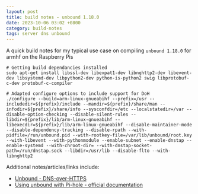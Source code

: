 ```yaml
---
layout: post
title: build notes - unbound 1.18.0
date: 2023-10-06 03:02 +0800
category: build-notes
tags: server dns unbound
---
```

A quick build notes for my typical use case on compiling `unbound 1.18.0` for armhf on the Raspberry Pis

    # Getting build dependancies installed
    sudo apt-get install libssl-dev libexpat1-dev libnghttp2-dev libevent-dev libsystemd-dev libpython2-dev python-is-python2 swig libprotobuf-c-dev protobuf-c-compiler
 
    # Adapted configure options to include support for DoH
    ./configure --build=arm-linux-gnueabihf --prefix=/usr --includedir=${prefix}/include --mandir=${prefix}/share/man --infodir=${prefix}/share/info --sysconfdir=/etc --localstatedir=/var --disable-option-checking --disable-silent-rules --libdir=${prefix}/lib/arm-linux-gnueabihf --libexecdir=${prefix}/lib/arm-linux-gnueabihf --disable-maintainer-mode --disable-dependency-tracking --disable-rpath --with-pidfile=/run/unbound.pid --with-rootkey-file=/var/lib/unbound/root.key --with-libevent --with-pythonmodule --enable-subnet --enable-dnstap --enable-systemd --with-chroot-dir= --with-dnstap-socket-path=/run/dnstap.sock --libdir=/usr/lib --disable-flto --with-libnghttp2

Additional notes/articles/links include:
- [Unbound - DNS-over-HTTPS](https://unbound.docs.nlnetlabs.nl/en/latest/topics/privacy/dns-over-https.html)
- [Using unbound with Pi-hole - official documentation](https://docs.pi-hole.net/guides/dns/unbound/)

